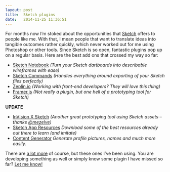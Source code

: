 ```yaml
---
layout: post
title:  Sketch plugins
date:   2014-11-25 11:36:51
---
```

For months now I’m stoked about the opportunities that [Sketch][sketch] offers to people like me. With that, I mean people that want to translate ideas into tangible outcomes rather quickly, which never worked out for me using Photoshop or other tools. Since Sketch is so open, fantastic plugins pop up on a regular basis. Here are the best add ons that crossed my way so far:

+ [Sketch Notebook][sketch-notebook] *(Turn your Sketch dartboards into describable wireframes with ease)*
+ [Sketch Commands][sketch-commands] *(Handles everything around exporting of your Sketch files perfectly)*
+ [Zeplin.io][zeplin] *(Working with front-end developers? They will love this thing)*
+ [Framer.js][framer] *(Not really a plugin, but one hell of a prototyping tool for Sketch)*

**UPDATE**

+ [InVision X Sketch][invision] *(Another great prototyping tool using Sketch assets – thanks [@mezelve][pieter])*
+ [Sketch App Resources][ui8] *Download some of the best resources already out there to learn (and imitate)*
+ [Content Generator][content-generator] *Generate profile pictures, names and much more easily.*

There are [a lot more][more-plugins] of course, but these ones I’ve been using. You are developing something as well or simply know some plugin I have missed so far? [Let me know!][twitter]

[sketch]: http://bohemiancoding.com/sketch/

[sketch-notebook]: https://github.com/marcosvidal/Sketch-Notebook
[sketch-commands]: https://github.com/bomberstudios/sketch-commands
[zeplin]: https://zeplin.io/
[framer]: http://framerjs.com/
[invision]: http://www.invisionapp.com/sketch-prototyping
[pieter]: https://twitter.com/mezelve
[ui8]: https://ui8.net/category/sketch
[more-plugins]: https://gist.github.com/bomberstudios/7694497
[content-generator]: https://github.com/timuric/Content-generator-sketch-plugin

[twitter]:  https://twitter.com/mikekotsch
